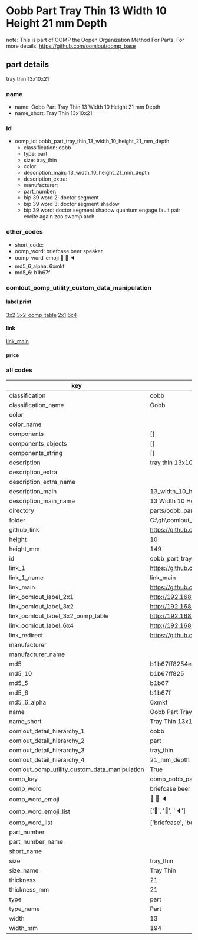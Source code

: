 # Oobb Part Tray Thin 13 Width 10 Height 21 mm Depth  

note: This is part of OOMP the Oopen Organization Method For Parts. For more details: https://github.com/oomlout/oomp_base

##  part details
  



tray thin 13x10x21



### name
* name: Oobb Part Tray Thin 13 Width 10 Height 21 mm Depth
* name_short: Tray Thin 13x10x21 
### id
* oomp_id: oobb_part_tray_thin_13_width_10_height_21_mm_depth
  * classification: oobb
  * type: part
  * size: tray_thin
  * color: 
  * description_main: 13_width_10_height_21_mm_depth
  * description_extra: 
  * manufacturer: 
  * part_number: 
  * bip 39 word 2: doctor segment
  * bip 39 word 3: doctor segment shadow
  * bip 39 word: doctor segment shadow quantum engage fault pair excite again zoo swamp arch

### other_codes
* short_code: 
* oomp_word: briefcase beer speaker
* oomp_word_emoji :briefcase: :beer: :speaker:
* md5_6_alpha: 6xmkf
* md5_6: b1b67f






### oomlout_oomp_utility_custom_data_manipulation
#### label print
[3x2](http://192.168.1.245:1112/?label=oomp%206xmkf)
[3x2_oomp_table](http://192.168.1.108:1112/?label=oomp%206xmkf)
[2x1](http://192.168.1.242:1112/?label=oomp%206xmkf)
[6x4](http://192.168.1.55:1112/?label=oomp%206xmkf)    

#### link

[link_main](https://github.com/oomlout/oomlout_oobb_version_4_generated_parts/tree/main/navigation_oomp/oobb/part/tray_thin/13_width_10_height_21_mm_depth/part)                              

#### price







### all codes 
| key | value |  
| --- | --- |  
| classification | oobb |  
| classification_name | Oobb |  
| color |  |  
| color_name |  |  
| components | [] |  
| components_objects | [] |  
| components_string | [] |  
| description | tray thin 13x10x21 |  
| description_extra |  |  
| description_extra_name |  |  
| description_main | 13_width_10_height_21_mm_depth |  
| description_main_name | 13 Width 10 Height 21 mm Depth |  
| directory | parts/oobb_part_tray_thin_13_width_10_height_21_mm_depth |  
| folder | C:\gh\oomlout_oobb_version_4_generated_parts\parts\oobb_part_tray_thin_13_width_10_height_21_mm_depth |  
| github_link | https://github.com/oomlout/oomlout_oomp_part_src/tree/main/parts/oobb_part_tray_thin_13_width_10_height_21_mm_depth |  
| height | 10 |  
| height_mm | 149 |  
| id | oobb_part_tray_thin_13_width_10_height_21_mm_depth |  
| link_1 | https://github.com/oomlout/oomlout_oobb_version_4_generated_parts/tree/main/navigation_oomp/oobb/part/tray_thin/13_width_10_height_21_mm_depth/part |  
| link_1_name | link_main |  
| link_main | https://github.com/oomlout/oomlout_oobb_version_4_generated_parts/tree/main/navigation_oomp/oobb/part/tray_thin/13_width_10_height_21_mm_depth/part |  
| link_oomlout_label_2x1 | http://192.168.1.242:1112/?label=oomp%206xmkf |  
| link_oomlout_label_3x2 | http://192.168.1.245:1112/?label=oomp%206xmkf |  
| link_oomlout_label_3x2_oomp_table | http://192.168.1.108:1112/?label=oomp%206xmkf |  
| link_oomlout_label_6x4 | http://192.168.1.55:1112/?label=oomp%206xmkf |  
| link_redirect | https://github.com/oomlout/oomlout_oobb_version_4_generated_parts/tree/main/parts/oobb_tray_thin_13_10_21 |  
| manufacturer |  |  
| manufacturer_name |  |  
| md5 | b1b67ff8254ed3e14fa52af589b0ca02 |  
| md5_10 | b1b67ff825 |  
| md5_5 | b1b67 |  
| md5_6 | b1b67f |  
| md5_6_alpha | 6xmkf |  
| name | Oobb Part Tray Thin 13 Width 10 Height 21 mm Depth |  
| name_short | Tray Thin 13x10x21  |  
| oomlout_detail_hierarchy_1 | oobb |  
| oomlout_detail_hierarchy_2 | part |  
| oomlout_detail_hierarchy_3 | tray_thin |  
| oomlout_detail_hierarchy_4 | 21_mm_depth |  
| oomlout_oomp_utility_custom_data_manipulation | True |  
| oomp_key | oomp_oobb_part_tray_thin_13_width_10_height_21_mm_depth |  
| oomp_word | briefcase beer speaker |  
| oomp_word_emoji | :briefcase: :beer: :speaker: |  
| oomp_word_emoji_list | [':briefcase:', ':beer:', ':speaker:'] |  
| oomp_word_list | ['briefcase', 'beer', 'speaker'] |  
| part_number |  |  
| part_number_name |  |  
| short_name |  |  
| size | tray_thin |  
| size_name | Tray Thin |  
| thickness | 21 |  
| thickness_mm | 21 |  
| type | part |  
| type_name | Part |  
| width | 13 |  
| width_mm | 194 |  
